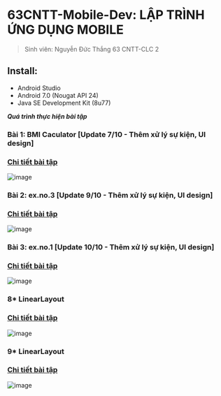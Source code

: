# 63CNTT-Mobile-Dev: LẬP TRÌNH ỨNG DỤNG MOBILE
> Sinh viên: Nguyễn Đức Thắng 63 CNTT-CLC 2
 ## Install:
 - Android Studio
 - Android 7.0 (Nougat API 24)
 - Java SE Development Kit (8u77)

 ***Quá trình thực hiện bài tập***
 ### Bài 1: BMI Caculator [Update 7/10 - Thêm xử lý sự kiện, UI design]
 ### [Chi tiết bài tập](https://github.com/Mrk4tsu/Mobile-Dev/tree/BMI-Caculator#bmi-caculator-giao-di%E1%BB%87n---%C4%91%C3%A3-c%E1%BA%A3i-thi%E1%BB%87n)
 ![image](https://cdn.discordapp.com/attachments/1023849047045447700/1160140234114211870/image.png?ex=653393ca&is=65211eca&hm=0661e674dd816975c7465ea5b4ef8ec719cf3434c17d752f32bcc42c89d0f118&)

 ### Bài 2: ex.no.3 [Update 9/10 - Thêm xử lý sự kiện, UI design]
 ### [Chi tiết bài tập](https://github.com/Mrk4tsu/Mobile-Dev/tree/ExNo3#b%C3%A0i-1---about-me-giao-di%E1%BB%87n)
 ![image](https://cdn.discordapp.com/attachments/1023849047045447700/1160628776896569475/image.png?ex=65355ac7&is=6522e5c7&hm=c6255f5bfad91834125b78c73973d27eabeb8f4fa7fa6436310524135c47390c&)

 ### Bài 3: ex.no.1 [Update 10/10 - Thêm xử lý sự kiện, UI design]
 ### [Chi tiết bài tập](https://github.com/Mrk4tsu/Mobile-Dev/tree/exno1#b%C3%A0i-1-bmi-caculator-update-107---th%C3%AAm-x%E1%BB%AD-l%C3%BD-s%E1%BB%B1-ki%E1%BB%87n)
 ![image](https://cdn.discordapp.com/attachments/1023849047045447700/1160995256079237170/image.png?ex=6536b017&is=65243b17&hm=6858cae24bc308696d9969cc70d2acac9043efcc4fd89c6e9823cfa1c9d30a6e&)

 ### 8* LinearLayout
 ### [Chi tiết bài tập](https://github.com/Mrk4tsu/Mobile-Dev/tree/ex.no.1#63cntt-mobile-dev-l%E1%BA%ADp-tr%C3%ACnh-%E1%BB%A9ng-d%E1%BB%A5ng-mobile)
 ![image](https://cdn.discordapp.com/attachments/1023849047045447700/1155384740745068544/image.png)

  ### 9* LinearLayout
 ### [Chi tiết bài tập](https://github.com/Mrk4tsu/Mobile-Dev/tree/Bai9-LinearLayout#63cntt-mobile-dev-l%E1%BA%ADp-tr%C3%ACnh-%E1%BB%A9ng-d%E1%BB%A5ng-mobile)
 ![image](https://cdn.discordapp.com/attachments/1023849047045447700/1155480862167670866/image.png)


